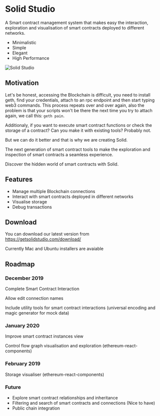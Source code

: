 # Solid Studio

A Smart contract management system that makes easy the interaction, exploration and visualisation of smart contracts deployed to different networks.

- Minimalistic
- Simple
- Elegant
- High Performance

![Solid Studio](https://github.com/solid-studio/solid.docs/blob/master/images/new-design.png)

## Motivation

Let's be honest, accessing the Blockchain is difficult, you need to install geth, find your credentials, attach to an rpc endpoint and then start typing web3 commands. This process repeats over and over again, also the problem is that your scripts won't be there the next time you try to attach again, we call this: `geth pain`.

Additionaly, if you want to execute smart contract functions or check the storage of a contract? Can you make it with existing tools? Probably not. 

But we can do it better and that is why we are creating Solid.

The next generation of smart contract tools to make the exploration and inspection of smart contracts a seamless experience.

Discover the hidden world of smart contracts with Solid.

## Features

- Manage multiple Blockchain connections
- Interact with smart contracts deployed in different networks 
- Visualise storage 
- Debug transactions

## Download 

You can download our latest version from https://getsolidstudio.com/download/

Currently Mac and Ubuntu installers are avaiable

## Roadmap

### December 2019

Complete Smart Contract Interaction

Allow edit connection names

Include utility tools for smart contract interactions (universal encoding and magic generator for mock data)

### January 2020

Improve smart contract instances view

Control flow graph visualisation and exploration (ethereum-react-components)

### February 2019

Storage visualiser (ethereum-react-components)

### Future

- Explore smart contract relationships and inheritance 
- Filtering and search of smart contracts and connections (Nice to have)
- Public chain integration
